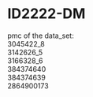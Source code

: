 # ID2222-DM

pmc of the data_set:  
3045422_8  
3142626_5  
3166328_6  
384374640  
384374639  
2864900173
